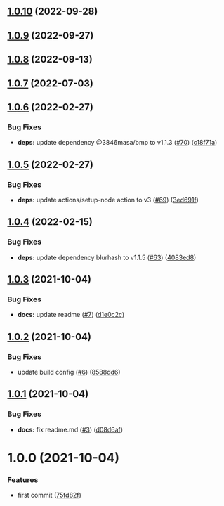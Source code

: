 ## [1.0.10](https://github.com/3846masa/blurhash-sw/compare/v1.0.9...v1.0.10) (2022-09-28)

## [1.0.9](https://github.com/3846masa/blurhash-sw/compare/v1.0.8...v1.0.9) (2022-09-27)

## [1.0.8](https://github.com/3846masa/blurhash-sw/compare/v1.0.7...v1.0.8) (2022-09-13)

## [1.0.7](https://github.com/3846masa/blurhash-sw/compare/v1.0.6...v1.0.7) (2022-07-03)

## [1.0.6](https://github.com/3846masa/blurhash-sw/compare/v1.0.5...v1.0.6) (2022-02-27)


### Bug Fixes

* **deps:** update dependency @3846masa/bmp to v1.1.3 ([#70](https://github.com/3846masa/blurhash-sw/issues/70)) ([c18f71a](https://github.com/3846masa/blurhash-sw/commit/c18f71a1766444d2ab6fdc60fd19ca718f317a37))

## [1.0.5](https://github.com/3846masa/blurhash-sw/compare/v1.0.4...v1.0.5) (2022-02-27)


### Bug Fixes

* **deps:** update actions/setup-node action to v3 ([#69](https://github.com/3846masa/blurhash-sw/issues/69)) ([3ed691f](https://github.com/3846masa/blurhash-sw/commit/3ed691fac052f51678b9208466817e3bdf36922a))

## [1.0.4](https://github.com/3846masa/blurhash-sw/compare/v1.0.3...v1.0.4) (2022-02-15)


### Bug Fixes

* **deps:** update dependency blurhash to v1.1.5 ([#63](https://github.com/3846masa/blurhash-sw/issues/63)) ([4083ed8](https://github.com/3846masa/blurhash-sw/commit/4083ed899252a8b84f29f186abbf59b3d23e2c30))

## [1.0.3](https://github.com/3846masa/blurhash-sw/compare/v1.0.2...v1.0.3) (2021-10-04)


### Bug Fixes

* **docs:** update readme ([#7](https://github.com/3846masa/blurhash-sw/issues/7)) ([d1e0c2c](https://github.com/3846masa/blurhash-sw/commit/d1e0c2c06e399cba3b4489492ae3b5ff0b434ef5))

## [1.0.2](https://github.com/3846masa/blurhash-sw/compare/v1.0.1...v1.0.2) (2021-10-04)


### Bug Fixes

* update build config ([#6](https://github.com/3846masa/blurhash-sw/issues/6)) ([8588dd6](https://github.com/3846masa/blurhash-sw/commit/8588dd6a4ea4d2e5f9da7fcd648c6627a5d25457))

## [1.0.1](https://github.com/3846masa/blurhash-sw/compare/v1.0.0...v1.0.1) (2021-10-04)


### Bug Fixes

* **docs:** fix readme.md ([#3](https://github.com/3846masa/blurhash-sw/issues/3)) ([d08d6af](https://github.com/3846masa/blurhash-sw/commit/d08d6af8e301f51718b3e455651478b8980ef775))

# 1.0.0 (2021-10-04)


### Features

* first commit ([75fd82f](https://github.com/3846masa/blurhash-sw/commit/75fd82f93d04d83a567202d55c9706bef1fb9050))
